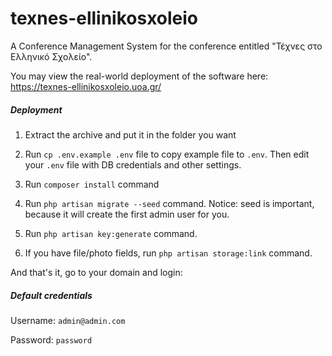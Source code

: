 # texnes-ellinikosxoleio

Α Conference Management System for the conference entitled "Τέχνες στο Ελληνικό Σχολείο".

You may view the real-world deployment of the software here:
https://texnes-ellinikosxoleio.uoa.gr/


##### Deployment

1.  Extract the archive and put it in the folder you want

2.  Run `cp .env.example .env` file to copy example file to `.env`. 
    Then edit your `.env` file with DB credentials and other settings.

3.  Run `composer install` command

4.  Run `php artisan migrate --seed` command.
    Notice: seed is important, because it will create the first admin user for you.

5.  Run `php artisan key:generate` command.

6.  If you have file/photo fields, run `php artisan storage:link` command.

And that's it, go to your domain and login:

##### Default credentials

Username: `admin@admin.com`

Password: `password`